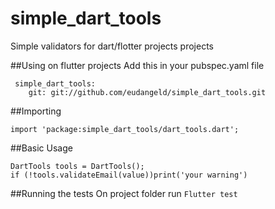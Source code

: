 # simple_dart_tools
Simple validators for dart/flotter projects projects

##Using on flutter projects
Add this in your pubspec.yaml file
```
 simple_dart_tools: 
    git: git://github.com/eudangeld/simple_dart_tools.git
```
##Importing 
```
import 'package:simple_dart_tools/dart_tools.dart';
```

##Basic Usage
```
DartTools tools = DartTools();
if (!tools.validateEmail(value))print('your warning')
```

##Running the tests
On project folder run ```Flutter test```





